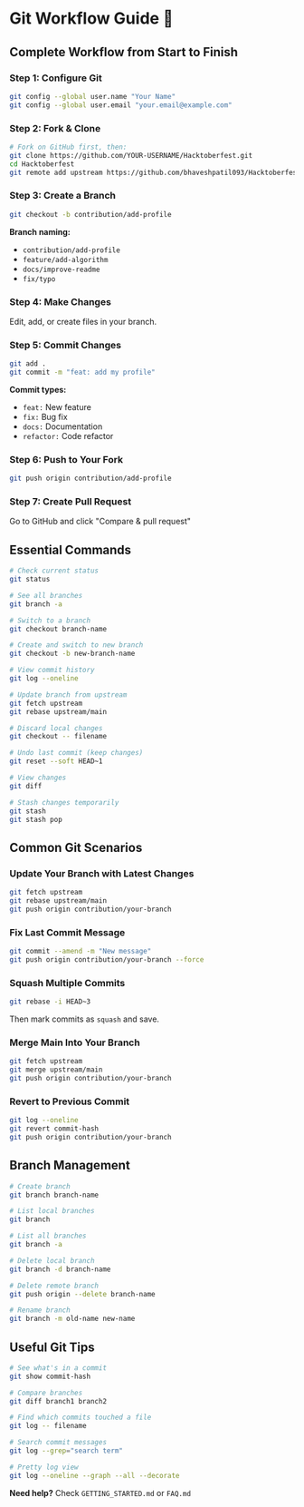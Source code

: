# Git Workflow Guide 🔄

## Complete Workflow from Start to Finish

### Step 1: Configure Git

```bash
git config --global user.name "Your Name"
git config --global user.email "your.email@example.com"
```

### Step 2: Fork & Clone

```bash
# Fork on GitHub first, then:
git clone https://github.com/YOUR-USERNAME/Hacktoberfest.git
cd Hacktoberfest
git remote add upstream https://github.com/bhaveshpatil093/Hacktoberfest.git
```

### Step 3: Create a Branch

```bash
git checkout -b contribution/add-profile
```

**Branch naming:**
- `contribution/add-profile`
- `feature/add-algorithm`
- `docs/improve-readme`
- `fix/typo`

### Step 4: Make Changes

Edit, add, or create files in your branch.

### Step 5: Commit Changes

```bash
git add .
git commit -m "feat: add my profile"
```

**Commit types:**
- `feat:` New feature
- `fix:` Bug fix
- `docs:` Documentation
- `refactor:` Code refactor

### Step 6: Push to Your Fork

```bash
git push origin contribution/add-profile
```

### Step 7: Create Pull Request

Go to GitHub and click "Compare & pull request"

## Essential Commands

```bash
# Check current status
git status

# See all branches
git branch -a

# Switch to a branch
git checkout branch-name

# Create and switch to new branch
git checkout -b new-branch-name

# View commit history
git log --oneline

# Update branch from upstream
git fetch upstream
git rebase upstream/main

# Discard local changes
git checkout -- filename

# Undo last commit (keep changes)
git reset --soft HEAD~1

# View changes
git diff

# Stash changes temporarily
git stash
git stash pop
```

## Common Git Scenarios

### Update Your Branch with Latest Changes

```bash
git fetch upstream
git rebase upstream/main
git push origin contribution/your-branch
```

### Fix Last Commit Message

```bash
git commit --amend -m "New message"
git push origin contribution/your-branch --force
```

### Squash Multiple Commits

```bash
git rebase -i HEAD~3
```

Then mark commits as `squash` and save.

### Merge Main Into Your Branch

```bash
git fetch upstream
git merge upstream/main
git push origin contribution/your-branch
```

### Revert to Previous Commit

```bash
git log --oneline
git revert commit-hash
git push origin contribution/your-branch
```

## Branch Management

```bash
# Create branch
git branch branch-name

# List local branches
git branch

# List all branches
git branch -a

# Delete local branch
git branch -d branch-name

# Delete remote branch
git push origin --delete branch-name

# Rename branch
git branch -m old-name new-name
```

## Useful Git Tips

```bash
# See what's in a commit
git show commit-hash

# Compare branches
git diff branch1 branch2

# Find which commits touched a file
git log -- filename

# Search commit messages
git log --grep="search term"

# Pretty log view
git log --oneline --graph --all --decorate
```

**Need help?** Check `GETTING_STARTED.md` or `FAQ.md`
